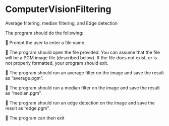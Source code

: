 # ComputerVisionFiltering
Average filtering, median filtering, and Edge detection

The program should do the following:

 Prompt the user to enter a file name.


 The program should open the file provided. You can assume that the file will be a PGM image
file (described below). If the file does not exist, or is not properly formatted, your program
should exit.


 The program should run an average filter on the image and save the result as “average.pgm”.


 The program should run a median filter on the image and save the result as “median.pgm”.


 The program should run an edge detection on the image and save the result as “edge.pgm”.


 The program can then exit

